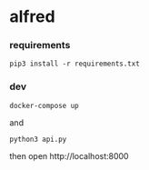 # alfred

### requirements
`pip3 install -r requirements.txt`

### dev
`docker-compose up`

and

`python3 api.py`

then open http://localhost:8000

